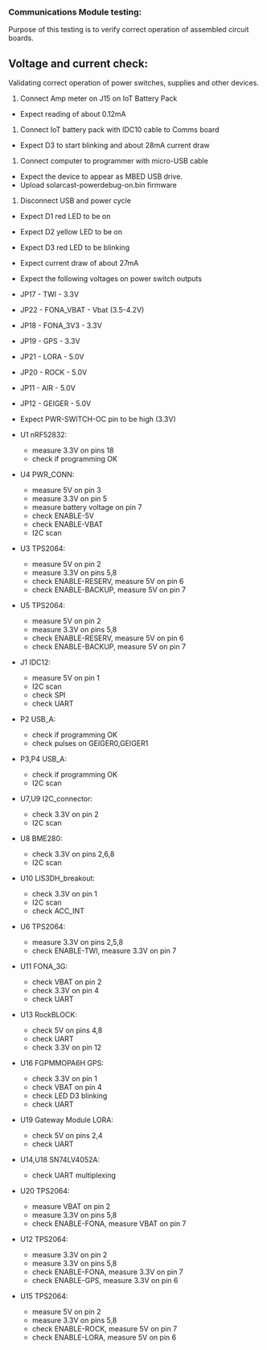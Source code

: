 ### Communications Module testing:
Purpose of this testing is to verify correct operation of assembled circuit boards.

## Voltage and current check:
Validating correct operation of power switches, supplies and other devices.

1. Connect Amp meter on J15 on IoT Battery Pack
 * Expect reading of about 0.12mA
1. Connect IoT battery pack with IDC10 cable to Comms board
 * Expect D3 to start blinking and about 28mA current draw
1. Connect computer to programmer with micro-USB cable
 * Expect the device to appear as MBED USB drive.
 * Upload solarcast-powerdebug-on.bin firmware
1. Disconnect USB and power cycle
 * Expect D1 red LED to be on
 * Expect D2 yellow LED to be on
 * Expect D3 red LED to be blinking
 * Expect current draw of about 27mA
 * Expect the following voltages on power switch outputs
  * JP17 - TWI - 3.3V
  * JP22 - FONA_VBAT - Vbat (3.5-4.2V)
  * JP18 - FONA_3V3 - 3.3V
  * JP19 - GPS - 3.3V
  * JP21 - LORA - 5.0V
  * JP20 - ROCK - 5.0V
  * JP11 - AIR - 5.0V
  * JP12 - GEIGER - 5.0V
 * Expect PWR-SWITCH-OC pin to be high (3.3V)

 
  








* U1 nRF52832:
  * measure 3.3V on pins 18
  * check if programming OK

* U4 PWR_CONN:
  * measure 5V on pin 3
  * measure 3.3V on pin 5
  * measure battery voltage on pin 7
  * check ENABLE-5V
  * check ENABLE-VBAT
  * I2C scan
  
* U3 TPS2064:
  * measure 5V on pin 2
  * measure 3.3V on pins 5,8
  * check ENABLE-RESERV, measure 5V on pin 6
  * check ENABLE-BACKUP, measure 5V on pin 7

* U5 TPS2064:
  * measure 5V on pin 2
  * measure 3.3V on pins 5,8
  * check ENABLE-RESERV, measure 5V on pin 6
  * check ENABLE-BACKUP, measure 5V on pin 7
  
* J1 IDC12:
  * measure 5V on pin 1
  * I2C scan
  * check SPI
  * check UART
 
* P2 USB_A:
  * check if programming OK
  * check pulses on GEIGER0,GEIGER1

* P3,P4 USB_A:
  * check if programming OK
  * I2C scan
  
* U7,U9 I2C_connector:
  * check 3.3V on pin 2
  * I2C scan
  
* U8 BME280:
  * check 3.3V on pins 2,6,8
  * I2C scan
  
* U10 LIS3DH_breakout:
  * check 3.3V on pin 1
  * I2C scan
  * check ACC_INT
  
* U6 TPS2064:
  * measure 3.3V on pins 2,5,8
  * check ENABLE-TWI, measure 3.3V on pin 7

* U11 FONA_3G:
  * check VBAT on pin 2
  * check 3.3V on pin 4
  * check UART

* U13 RockBLOCK:
  * check 5V on pins 4,8
  * check UART
  * check 3.3V on pin 12

* U16 FGPMMOPA6H GPS:
  * check 3.3V on pin 1
  * check VBAT on pin 4
  * check LED D3 blinking
  * check UART
  
* U19 Gateway Module LORA:
  * check 5V on pins 2,4
  * check UART

* U14,U18 SN74LV4052A:
  * check UART multiplexing

* U20 TPS2064:
  * measure VBAT on pin 2
  * measure 3.3V on pins 5,8
  * check ENABLE-FONA, measure VBAT on pin 7
  
* U12 TPS2064:
  * measure 3.3V on pin 2
  * measure 3.3V on pins 5,8
  * check ENABLE-FONA, measure 3.3V on pin 7
  * check ENABLE-GPS, measure 3.3V on pin 6
  
* U15 TPS2064:
  * measure 5V on pin 2
  * measure 3.3V on pins 5,8
  * check ENABLE-ROCK, measure 5V on pin 7
  * check ENABLE-LORA, measure 5V on pin 6
